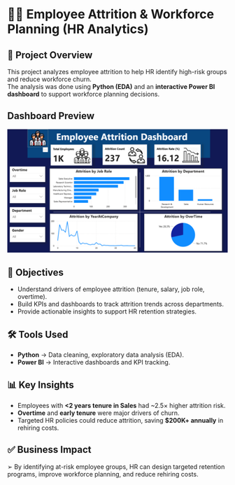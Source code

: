 # 👩‍💼 Employee Attrition & Workforce Planning (HR Analytics)

## 📌 Project Overview
This project analyzes employee attrition to help HR identify high-risk groups and reduce workforce churn.  
The analysis was done using **Python (EDA)** and an **interactive Power BI dashboard** to support workforce planning decisions.  

## Dashboard Preview
![Dashboard Screenshot](/Screenshot%202025-09-15%20225305.png)

## 🎯 Objectives
- Understand drivers of employee attrition (tenure, salary, job role, overtime).  
- Build KPIs and dashboards to track attrition trends across departments.  
- Provide actionable insights to support HR retention strategies.  

## 🛠 Tools Used
- **Python** → Data cleaning, exploratory data analysis (EDA).  
- **Power BI** → Interactive dashboards and KPI tracking.  

## 📊 Key Insights
- Employees with **<2 years tenure in Sales** had ~2.5× higher attrition risk.  
- **Overtime** and **early tenure** were major drivers of churn.  
- Targeted HR policies could reduce attrition, saving **$200K+ annually** in rehiring costs.  

## ✅ Business Impact
➢ By identifying at-risk employee groups, HR can design targeted retention programs, improve workforce planning, and reduce rehiring costs.  
